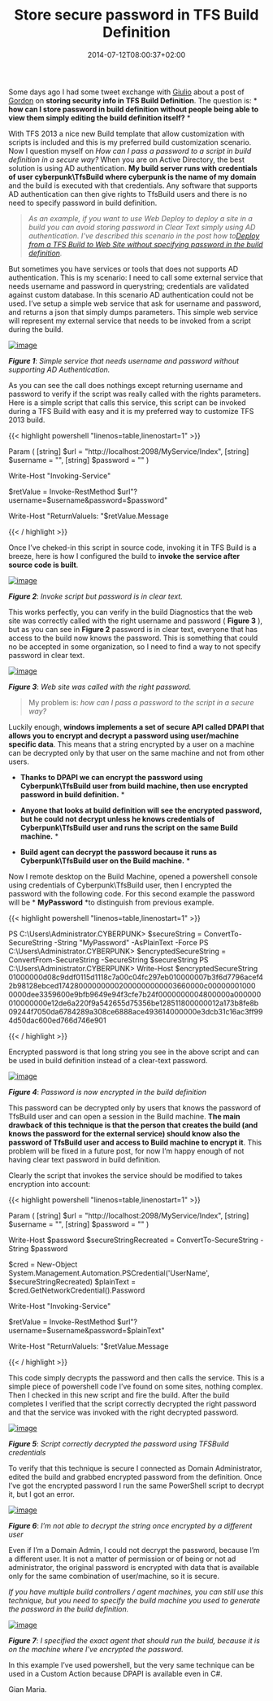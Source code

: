 ﻿---
title: "Store secure password in TFS Build Definition"
description: ""
date: 2014-07-12T08:00:37+02:00
draft: false
tags: [TfsBuild]
categories: [Team Foundation Server]
---
Some days ago I had some tweet exchange with [Giulio](https://twitter.com/giulio_vian) about a post of [Gordon](https://twitter.com/GordonBeeming) on  **storing security info in TFS Build Definition**. The question is: * **how can I store password in build definition without people being able to view them simply editing the build definition itself?** *

With TFS 2013 a nice new Build template that allow customization with scripts is included and this is my preferred build customization scenario. Now I question myself on *How can I pass a password to a script in build definition in a secure way?* When you are on Active Directory, the best solution is using AD authentication.  **My build server runs with credentials of user cyberpunk\\TfsBuild where cyberpunk is the name of my domain** and the build is executed with that credentials. Any software that supports AD authentication can then give rights to TfsBuild users and there is no need to specify password in build definition.

> *As an example, if you want to use Web Deploy to deploy a site in a build you can avoid storing password in Clear Text simply using AD authentication. I’ve described this scenario in the post how to*[*Deploy from a TFS Build to Web Site without specifying password in the build definition*](http://www.codewrecks.com/blog/index.php/2013/11/29/deploy-from-a-team-foundation-server-build-to-web-site-without-specifying-password-in-the-build/)*.*

But sometimes you have services or tools that does not supports AD authentication. This is my scenario: I need to call some external service that needs username and password in querystring; credentials are validated against custom database. In this scenario AD authentication could not be used. I’ve setup a simple web service that ask for username and password, and returns a json that simply dumps parameters. This simple web service will represent my external service that needs to be invoked from a script during the build.

[![image](https://www.codewrecks.com/blog/wp-content/uploads/2014/07/image_thumb5.png "image")](https://www.codewrecks.com/blog/wp-content/uploads/2014/07/image5.png)

 ***Figure 1***: *Simple service that needs username and password without supporting AD Authentication.*

As you can see the call does nothings except returning username and password to verify if the script was really called with the rights parameters. Here is a simple script that calls this service, this script can be invoked during a TFS Build with easy and it is my preferred way to customize TFS 2013 build.

{{< highlight powershell "linenos=table,linenostart=1" >}}


Param
(
[string] $url = "http://localhost:2098/MyService/Index",
[string] $username = "",
[string] $password = ""
)

Write-Host "Invoking-Service"

$retValue = Invoke-RestMethod $url"?username=$username&password=$password"  

Write-Host "ReturnValueIs: "$retValue.Message

{{< / highlight >}}

Once I’ve cheked-in this script in source code, invoking it in TFS Build is a breeze, here is how I configured the build to **invoke the service after source code is built**.

[![image](https://www.codewrecks.com/blog/wp-content/uploads/2014/07/image_thumb6.png "image")](https://www.codewrecks.com/blog/wp-content/uploads/2014/07/image6.png)

 ***Figure 2***: *Invoke script but password is in clear text.*

This works perfectly, you can verify in the build Diagnostics that the web site was correctly called with the right username and password ( **Figure 3** ), but as you can see in  **Figure 2** password is in clear text, everyone that has access to the build now knows the password. This is something that could no be accepted in some organization, so I need to find a way to not specify password in clear text.

[![image](https://www.codewrecks.com/blog/wp-content/uploads/2014/07/image_thumb7.png "image")](https://www.codewrecks.com/blog/wp-content/uploads/2014/07/image7.png)

 ***Figure 3***: *Web site was called with the right password.*

> <font>My problem is: <em>how can I pass a password to the script in a secure way?</em></font>

Luckily enough,  **windows implements a set of secure API called DPAPI that allows you to encrypt and decrypt a password using user/machine specific data**. This means that a string encrypted by a user on a machine can be decrypted only by that user on the same machine and not from other users.

* **Thanks to DPAPI we can encrypt the password using Cyberpunk\\TfsBuild user from build machine, then use encrypted password in build definition.** *

* **Anyone that looks at build definition will see the encrypted password, but he could not decrypt unless he knows credentials of Cyberpunk\\TfsBuild user and runs the script on the same Build machine.** *

* **Build agent can decrypt the password because it runs as Cyberpunk\\TfsBuild user on the Build machine.** *

Now I remote desktop on the Build Machine, opened a powershell console using credentials of Cyberpunk\TfsBuild user, then I encrypted the password with the following code. For this second example the password will be * **MyPassword** *to distinguish from previous example.

{{< highlight powershell "linenos=table,linenostart=1" >}}


PS C:\Users\Administrator.CYBERPUNK> $secureString = ConvertTo-SecureString -String "MyPassword" -AsPlainText -Force
PS C:\Users\Administrator.CYBERPUNK> $encryptedSecureString = ConvertFrom-SecureString -SecureString $secureString
PS C:\Users\Administrator.CYBERPUNK> Write-Host $encryptedSecureString
01000000d08c9ddf0115d1118c7a00c04fc297eb010000007b3f6d7796acef42b98128ebced174280000000002000000000003660000c00000001000
0000dee3359600e9bfb9649e94f3cfe7b24f0000000004800000a000000010000000e12de6a220f9a542655d75356be128511800000012a173b8fe8b
09244f7050da6784289a308ce6888ace493614000000e3dcb31c16ac3ff994d50dac600ed766d746e901

{{< / highlight >}}

Encrypted password is that long string you see in the above script and can be used in build definition instead of a clear-text password.

[![image](https://www.codewrecks.com/blog/wp-content/uploads/2014/07/image_thumb8.png "image")](https://www.codewrecks.com/blog/wp-content/uploads/2014/07/image8.png)

 ***Figure 4***: *Password is now encrypted in the build definition*

This password can be decrypted only by users that knows the password of TfsBuild user and can open a session in the Build machine.  **The main drawback of this technique is that the person that creates the build (and knows the password for the external service) should know also the password of TfsBuild user and access to Build machine to encrypt it**. This problem will be fixed in a future post, for now I’m happy enough of not having clear text password in build definition.

Clearly the script that invokes the service should be modified to takes encryption into account:

{{< highlight powershell "linenos=table,linenostart=1" >}}


Param
(
[string] $url = "http://localhost:2098/MyService/Index",
[string] $username = "",
[string] $password = ""
)

Write-Host $password
$secureStringRecreated = ConvertTo-SecureString -String $password

$cred = New-Object System.Management.Automation.PSCredential('UserName', $secureStringRecreated)
$plainText = $cred.GetNetworkCredential().Password

Write-Host "Invoking-Service"

$retValue = Invoke-RestMethod $url"?username=$username&password=$plainText"  

Write-Host "ReturnValueIs: "$retValue.Message

{{< / highlight >}}

This code simply decrypts the password and then calls the service. This is a simple piece of powershell code I’ve found on some sites, nothing complex. Then I checked in this new script and fire the build. After the build completes I verified that the script correctly decrypted the right password and that the service was invoked with the right decrypted password.

[![image](https://www.codewrecks.com/blog/wp-content/uploads/2014/07/image_thumb9.png "image")](https://www.codewrecks.com/blog/wp-content/uploads/2014/07/image9.png)

 ***Figure 5***: *Script correctly decrypted the password using TFSBuild credentials*

To verify that this technique is secure I connected as Domain Administrator, edited the build and grabbed encrypted password from the definition. Once I’ve got the encrypted password I run the same PowerShell script to decrypt it, but I got an error.

[![image](https://www.codewrecks.com/blog/wp-content/uploads/2014/07/image_thumb10.png "image")](https://www.codewrecks.com/blog/wp-content/uploads/2014/07/image10.png)

 ***Figure 6***: *I’m not able to decrypt the string once encrypted by a different user*

Even if I’m a Domain Admin, I could not decrypt the password, because I’m a different user. It is not a matter of permission or of being or not ad administrator, the original password is encrypted with data that is available only for the same combination of user/machine, so it is secure.

*If you have multiple build controllers / agent machines, you can still use this technique, but you need to specify the build machine you used to generate the password in the build definition.*

[![image](https://www.codewrecks.com/blog/wp-content/uploads/2014/07/image_thumb12.png "image")](https://www.codewrecks.com/blog/wp-content/uploads/2014/07/image12.png)

 ***Figure 7***: *I specified the exact agent that should run the build, because it is on the machine where I’ve encrypted the password.*

In this example I’ve used powershell, but the very same technique can be used in a Custom Action because DPAPI is available even in C#.

Gian Maria.
